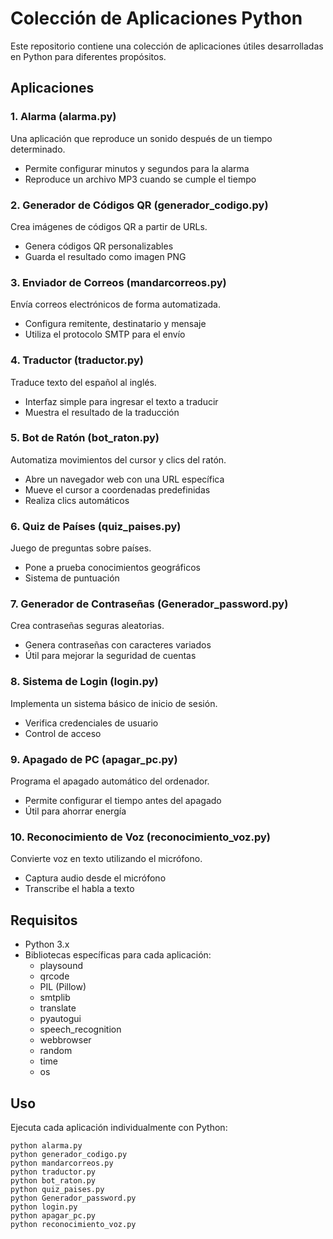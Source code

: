 # Colección de Aplicaciones Python

Este repositorio contiene una colección de aplicaciones útiles desarrolladas en Python para diferentes propósitos.

## Aplicaciones

### 1. Alarma (alarma.py)

Una aplicación que reproduce un sonido después de un tiempo determinado.

- Permite configurar minutos y segundos para la alarma
- Reproduce un archivo MP3 cuando se cumple el tiempo

### 2. Generador de Códigos QR (generador_codigo.py)

Crea imágenes de códigos QR a partir de URLs.

- Genera códigos QR personalizables
- Guarda el resultado como imagen PNG

### 3. Enviador de Correos (mandarcorreos.py)

Envía correos electrónicos de forma automatizada.

- Configura remitente, destinatario y mensaje
- Utiliza el protocolo SMTP para el envío

### 4. Traductor (traductor.py)

Traduce texto del español al inglés.

- Interfaz simple para ingresar el texto a traducir
- Muestra el resultado de la traducción

### 5. Bot de Ratón (bot_raton.py)

Automatiza movimientos del cursor y clics del ratón.

- Abre un navegador web con una URL específica
- Mueve el cursor a coordenadas predefinidas
- Realiza clics automáticos

### 6. Quiz de Países (quiz_paises.py)

Juego de preguntas sobre países.

- Pone a prueba conocimientos geográficos
- Sistema de puntuación

### 7. Generador de Contraseñas (Generador_password.py)

Crea contraseñas seguras aleatorias.

- Genera contraseñas con caracteres variados
- Útil para mejorar la seguridad de cuentas

### 8. Sistema de Login (login.py)

Implementa un sistema básico de inicio de sesión.

- Verifica credenciales de usuario
- Control de acceso

### 9. Apagado de PC (apagar_pc.py)

Programa el apagado automático del ordenador.

- Permite configurar el tiempo antes del apagado
- Útil para ahorrar energía

### 10. Reconocimiento de Voz (reconocimiento_voz.py)

Convierte voz en texto utilizando el micrófono.

- Captura audio desde el micrófono
- Transcribe el habla a texto

## Requisitos

- Python 3.x
- Bibliotecas específicas para cada aplicación:
  - playsound
  - qrcode
  - PIL (Pillow)
  - smtplib
  - translate
  - pyautogui
  - speech_recognition
  - webbrowser
  - random
  - time
  - os

## Uso

Ejecuta cada aplicación individualmente con Python:

```
python alarma.py
python generador_codigo.py
python mandarcorreos.py
python traductor.py
python bot_raton.py
python quiz_paises.py
python Generador_password.py
python login.py
python apagar_pc.py
python reconocimiento_voz.py
```
